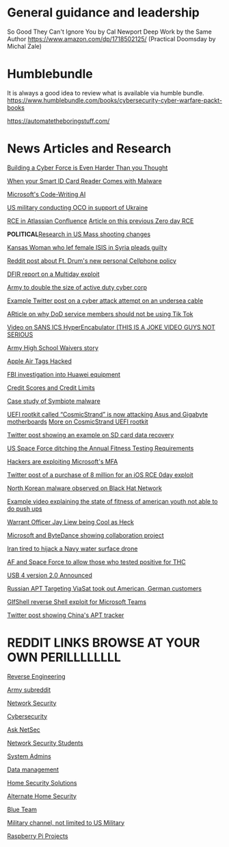 # General guidance and leadership
So Good They Can't Ignore You by Cal Newport
Deep Work by the Same Author 
https://www.amazon.com/dp/1718502125/ (Practical Doomsday by Michal Zale)


# Humblebundle
It is always a good idea to review what is available via humble bundle.
https://www.humblebundle.com/books/cybersecurity-cyber-warfare-packt-books


https://automatetheboringstuff.com/


# News Articles and Research
[Building a Cyber Force is Even Harder Than you Thought](https://warontherocks.com/2022/05/building-a-cyber-force-is-even-harder-than-you-thought/)

[When your Smart ID Card Reader Comes with Malware](https://krebsonsecurity.com/2022/05/when-your-smart-id-card-reader-comes-with-malware/)

[Microsoft's Code-Writing AI](https://www.wired.com/story/minecraft-ai-code-microsoft/?utm_medium=social&utm_source=twitter&mbid=social_twitter&utm_social-type=owned&utm_brand=wired)

[US military conducting OCO in support of Ukraine](https://news.sky.com/story/us-military-hackers-conducting-offensive-operations-in-support-of-ukraine-says-head-of-cyber-command-12625139)

[RCE in Atlassian Confluence](https://bugalert.org/content/notices/2022-06-02-confluence.html?src=tw)
[Article on this previous Zero day RCE](https://news.ycombinator.com/item?id=31602288)

**POLITICAL**[Research in US Mass shooting changes](https://youtu.be/ZwhlIQdzI9Y)

[Kansas Woman who lef female ISIS in Syria pleads guilty](https://www.cnn.com/2022/06/07/politics/isis-allison-fluke-ekren-plea/index.html)

[Reddit post about Ft. Drum's new personal Cellphone policy](https://www.reddit.com/r/army/comments/v7p4id/new_dissemination_of_information_policy_at_ft/?utm_source=share&utm_medium=ios_app&utm_name=iossmf)

[DFIR report on a Multiday exploit](https://thedfirreport.com/2022/06/06/will-the-real-msiexec-please-stand-up-exploit-leads-to-data-exfiltration/)


[Army to double the size of active duty cyber corp](https://www.fedscoop.com/army-to-double-size-of-active-duty-cyber-corps/)

[Example Twitter post on a cyber attack attempt on an undersea cable](https://twitter.com/WillManidis/status/1537071965608943616)

[ARticle on why DoD service members should not be using Tik Tok](https://www.buzzfeednews.com/article/emilybakerwhite/tiktok-tapes-us-user-data-china-bytedance-access?scrolla=5eb6d68b7fedc32c19ef33b4)

[Video on SANS ICS HyperEncabulator (THIS IS A JOKE VIDEO GUYS NOT SERIOUS](https://m.youtube.com/watch?v=5nKk_-Lvhzo&feature=youtu.be)

[Army High School Waivers story](https://www.armytimes.com/news/your-army/2022/06/30/army-drops-high-school-education-waivers-after-a-week/)

[Apple Air Tags Hacked](https://hackaday.com/2022/07/14/apple-airtags-hacked-and-cloned-with-voltage-glitching/)

[FBI investigation into Huawei equipment](https://www.cnn.com/2022/07/23/politics/fbi-investigation-huawei-china-defense-department-communications-nuclear/index.html)

[Credit Scores and Credit Limits](https://www.capitalone.com/learn-grow/money-management/credit-limit-increase-affect-credit-score/)

[Case study of Symbiote malware](https://cybergeeks.tech/how-to-analyze-linux-malware-a-case-study-of-symbiote/)

[UEFI rootkit called “CosmicStrand” is now attacking Asus and Gigabyte motherboards](https://newsbeezer.com/norwayeng/even-deleting-windows-does-not-help-to-remove-this-trojan/)
[More on CosmicStrand UEFI rootkit](https://www.bleepingcomputer.com/news/security/cosmicstrand-uefi-malware-found-in-gigabyte-asus-motherboards/)

[Twitter post showing an example on SD card data recovery](https://twitter.com/Stammy/status/1552485928505151488)

[US Space Force ditching the Annual Fitness Testing Requirements](https://www.airforcetimes.com/news/your-air-force/2022/03/18/heres-the-space-forces-plan-to-ditch-annual-fitness-testing/)

[Hackers are exploiting Microsoft's MFA](https://www.neowin.net/news/hackers-are-exploiting-microsofts-mfa-to-gain-access-to-cloud-services-and-networks/)

[Twitter post of a purchase of 8 million for an iOS RCE 0day exploit](https://twitter.com/vxunderground/status/1562550443712352256?t=OpP5Qj34KQoH35k1uJSCSg&s=19)

[North Korean malware observed on Black Hat Network](https://www.theregister.com/2022/08/25/north_korean_malware_black_hat/)

[Example video explaining the state of fitness of american youth not able to do push ups](https://youtube.com/shorts/4m1Seg1a_Gs?feature=share)

[Warrant Officer Jay Liew being Cool as Heck](https://twitter.com/18airbornecorps/status/1468275071319953408)

[Microsoft and ByteDance showing collaboration project](https://www.cnbc.com/2022/08/26/microsoft-tiktok-parent-bytedance-collaborate-on-ai-project-kuberay.html)

[Iran tired to hijack a Navy water surface drone](https://news.usni.org/2022/08/30/video-navy-blocks-iranian-attempt-to-steal-u-s-surface-drone-in-persian-gulf)

[AF and Space Force to allow those who tested positive for THC](https://www.airforcetimes.com/news/your-air-force/2022/08/31/air-force-space-force-may-let-in-applicants-who-test-positive-for-thc/)

[USB 4 version 2.0 Announced](https://www.tomshardware.com/news/usb-4-version-2-announced-80gbps)

[Russian APT Targeting ViaSat took out American, German customers](https://www.spiegel.de/international/germany/hackers-spies-and-contract-killers-how-putin-s-agents-are-infiltrating-germany-a-2cc6c24c-16ac-43d4-97fa-103081414acc)


[GIfShell reverse Shell exploit for Microsoft Teams](https://www.bleepingcomputer.com/news/security/gifshell-attack-creates-reverse-shell-using-microsoft-teams-gifs/)

[Twitter post showing China's APT tracker](https://twitter.com/adschina/status/1568269714970771457?t=BSFyJMqOFpj9kLXuXnjugw&s=19)



# REDDIT LINKS BROWSE AT YOUR OWN PERILLLLLLLL

[Reverse Engineering](https://www.reddit.com/r/ReverseEngineering/)

[Army subreddit](reddit.com/r/Army)

[Network Security](https://www.reddit.com/r/netsec)

[Cybersecurity](https://www.reddit.com/r/cybersecurity)

[Ask NetSec](https://www.reddit.com/r/asknetsec)

[Network Security Students](https://www.reddit.com/r/netsecstudents)

[System Admins](https://www.reddit.com/r/sysadmin)

[Data management](https://www.reddit.com/r/datahoarder)

[Home Security Solutions](https://www.reddit.com/r/homesecurity)

[Alternate Home Security](https://www.reddit.com/r/homedefense)

[Blue Team](https://www.reddit.com/r/securityblueteam)

[Military channel, not limited to US Military](https://www.reddit.com/r/military)

[Raspberry Pi Projects](https://www.reddit.com/r/raspi)
